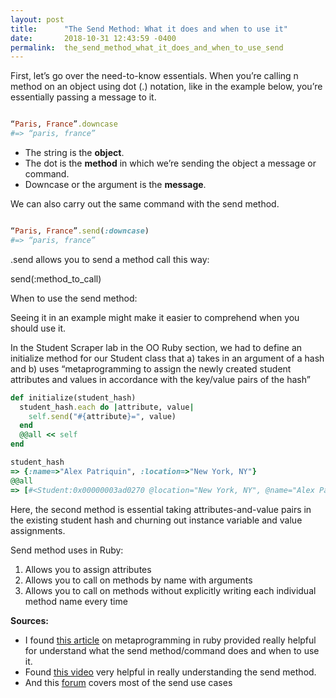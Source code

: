 ```yaml
---
layout: post
title:      "The Send Method: What it does and when to use it"
date:       2018-10-31 12:43:59 -0400
permalink:  the_send_method_what_it_does_and_when_to_use_send
---
```



First, let’s go over the need-to-know essentials. When you’re calling n method on an object using dot (.) notation, like in the example below, you’re essentially passing a message to it. 

```ruby 

“Paris, France”.downcase 
#=> “paris, france”

```

* The string is the **object**.
* The dot is the **method** in which we’re sending the object a message or command.
* Downcase or the argument is the **message**. 

We can also carry out the same command with the send method. 

```ruby

“Paris, France”.send(:downcase)
#=> “paris, france”

```

.send allows you to send a method call this way: 

send(:method_to_call)

When to use the send method:

Seeing it in an example might make it easier to comprehend when you should use it. 

In the Student Scraper lab in the OO Ruby section, we had to define an initialize method for our Student class that a) takes in an argument of a hash and b) uses “metaprogramming to assign the newly created student attributes and values in accordance with the key/value pairs of the hash”

``` ruby
def initialize(student_hash)
  student_hash.each do |attribute, value|
    self.send("#{attribute}=", value)
  end
  @@all << self
end

student_hash
=> {:name=>"Alex Patriquin", :location=>"New York, NY"}
@@all
=> [#<Student:0x00000003ad0270 @location="New York, NY", @name="Alex Patriquin">]
```

Here, the second method is essential taking attributes-and-value pairs in the existing student hash and churning out instance variable and value assignments. 

Send method uses in Ruby:
1. Allows you to assign attributes 
2. Allows you to call on methods by name with arguments
3. Allows you to call on methods without explicitly writing each individual method name every time 


**Sources:**
* I found [this article](https://blog.codeship.com/metaprogramming-in-ruby) on metaprogramming in ruby provided really helpful for understand what the send method/command does and when to use it. 
* Found [this video](https://www.youtube.com/watch?v=kNpcaaL_dZA) very helpful in really understanding the send method. 
* And this [forum](https://stackoverflow.com/questions/3337285/what-does-send-do-in-ruby) covers most of the send use cases


